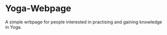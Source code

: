 # Yoga-Webpage
A simple wrbpage for people interested in practising and gaining knowledge in Yoga. 
